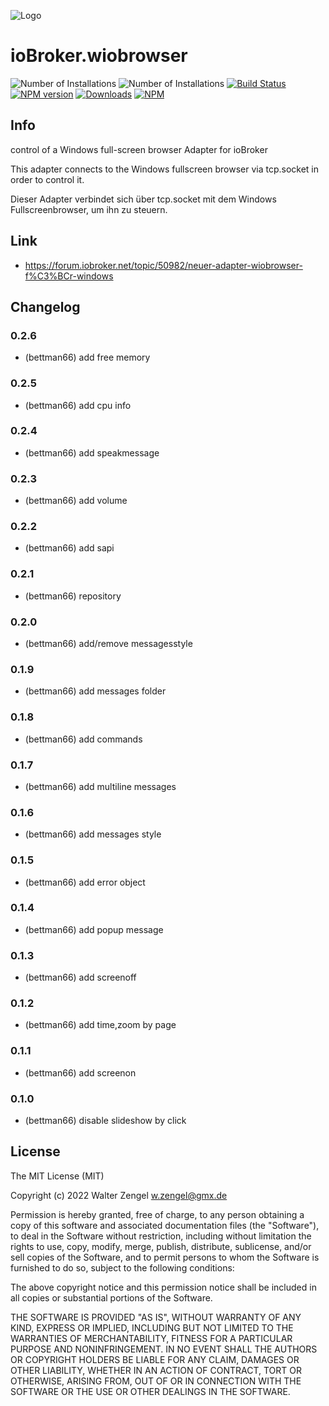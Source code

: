 ![Logo](admin/wiobrowser.png)
# ioBroker.wiobrowser

![Number of Installations](http://iobroker.live/badges/wiobrowser-installed.svg)
![Number of Installations](http://iobroker.live/badges/wiobrowser-stable.svg)
[![Build Status](https://travis-ci.org/Bettman66/ioBroker.wiobrowser.svg?branch=master)](https://travis-ci.org/Bettman66/ioBroker.wiobrowser)
[![NPM version](http://img.shields.io/npm/v/iobroker.wiobrowser.svg)](https://www.npmjs.com/package/iobroker.wiobrowser)
[![Downloads](https://img.shields.io/npm/dm/iobroker.wiobrowser.svg)](https://www.npmjs.com/package/iobroker.wiobrowser)
[![NPM](https://nodei.co/npm/iobroker.wiobrowser.png?downloads=true)](https://nodei.co/npm/iobroker.wiobrowser/)

## Info
control of a Windows full-screen browser
Adapter for ioBroker

This adapter connects to the Windows fullscreen browser via tcp.socket in order to control it.

Dieser Adapter verbindet sich über tcp.socket mit dem Windows Fullscreenbrowser, um ihn zu steuern.

## Link
* https://forum.iobroker.net/topic/50982/neuer-adapter-wiobrowser-f%C3%BCr-windows

## Changelog
### 0.2.6
* (bettman66) add free memory

### 0.2.5
* (bettman66) add cpu info

### 0.2.4
* (bettman66) add speakmessage

### 0.2.3
* (bettman66) add volume

### 0.2.2
* (bettman66) add sapi

### 0.2.1
* (bettman66) repository

### 0.2.0
* (bettman66) add/remove messagesstyle

### 0.1.9
* (bettman66) add messages folder

### 0.1.8
* (bettman66) add commands

### 0.1.7
* (bettman66) add multiline messages

### 0.1.6
* (bettman66) add messages style

### 0.1.5
* (bettman66) add error object

### 0.1.4
* (bettman66) add popup message

### 0.1.3
* (bettman66) add screenoff

### 0.1.2
* (bettman66) add time,zoom by page

### 0.1.1
* (bettman66) add screenon

### 0.1.0
* (bettman66) disable slideshow by click

## License
The MIT License (MIT)

Copyright (c) 2022 Walter Zengel <w.zengel@gmx.de>

Permission is hereby granted, free of charge, to any person obtaining a copy
of this software and associated documentation files (the "Software"), to deal
in the Software without restriction, including without limitation the rights
to use, copy, modify, merge, publish, distribute, sublicense, and/or sell
copies of the Software, and to permit persons to whom the Software is
furnished to do so, subject to the following conditions:

The above copyright notice and this permission notice shall be included in
all copies or substantial portions of the Software.

THE SOFTWARE IS PROVIDED "AS IS", WITHOUT WARRANTY OF ANY KIND, EXPRESS OR
IMPLIED, INCLUDING BUT NOT LIMITED TO THE WARRANTIES OF MERCHANTABILITY,
FITNESS FOR A PARTICULAR PURPOSE AND NONINFRINGEMENT. IN NO EVENT SHALL THE
AUTHORS OR COPYRIGHT HOLDERS BE LIABLE FOR ANY CLAIM, DAMAGES OR OTHER
LIABILITY, WHETHER IN AN ACTION OF CONTRACT, TORT OR OTHERWISE, ARISING FROM,
OUT OF OR IN CONNECTION WITH THE SOFTWARE OR THE USE OR OTHER DEALINGS IN
THE SOFTWARE.
